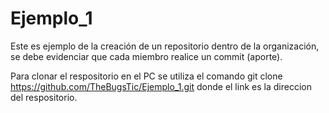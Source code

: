# Ejemplo_1

 Este es ejemplo de la creación de un repositorio dentro de la organización, se debe evidenciar que cada miembro realice un commit (aporte).

 Para clonar el respositorio en el PC se utiliza el comando git clone https://github.com/TheBugsTic/Ejemplo_1.git donde el link es la direccion del respositorio.
